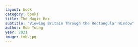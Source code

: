 ```yaml
---
layout: book
category: books
title: The Magic Box
subtitle: "Viewing Britain Through the Rectangular Window"
author: Rob Young
year: 2021
image: tmb.jpg
---
```

